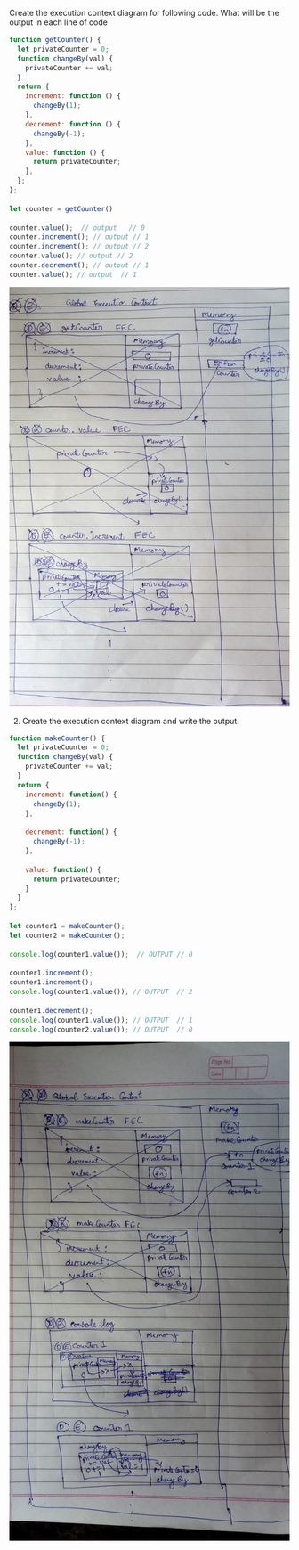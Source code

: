 Create the execution context diagram for following code. What will be the output in each line of code

```js
function getCounter() {
  let privateCounter = 0;
  function changeBy(val) {
    privateCounter += val;
  }
  return {
    increment: function () {
      changeBy(1);
    },
    decrement: function () {
      changeBy(-1);
    },
    value: function () {
      return privateCounter;
    },
  };
};

let counter = getCounter()

counter.value();  // output   // 0
counter.increment(); // output // 1
counter.increment(); // output // 2
counter.value(); // output // 2
counter.decrement(); // output // 1
counter.value(); // output  // 1
```
![image-01](./image/img-01.jpg)

2. Create the execution context diagram and write the output.

```js
function makeCounter() {
  let privateCounter = 0;
  function changeBy(val) {
    privateCounter += val;
  }
  return {
    increment: function() {
      changeBy(1);
    },

    decrement: function() {
      changeBy(-1);
    },

    value: function() {
      return privateCounter;
    }
  }
};

let counter1 = makeCounter();
let counter2 = makeCounter();

console.log(counter1.value());  // OUTPUT // 0

counter1.increment();
counter1.increment();
console.log(counter1.value()); // OUTPUT  // 2

counter1.decrement();
console.log(counter1.value()); // OUTPUT  // 1
console.log(counter2.value()); // OUTPUT  // 0
```
![image-02](./image/img-02.jpg)